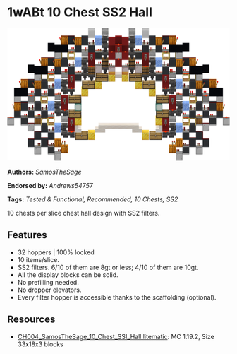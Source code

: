# 1wABt 10 Chest SS2 Hall
<img alt="SamosTheSage_10_Chest_SSI_Hall.png" src="images/SamosTheSage_10_Chest_SSI_Hall.png?raw=1" height="300px">

**Authors:** *SamosTheSage*

**Endorsed by:** *Andrews54757*

**Tags:** *Tested & Functional, Recommended, 10 Chests, SS2*

10 chests per slice chest hall design with SS2 filters.

## Features
- 32 hoppers | 100% locked
- 10 items/slice.
- SS2 filters. 6/10 of them are 8gt or less; 4/10 of them are 10gt.
- All the display blocks can be solid.
- No prefilling needed.
- No dropper elevators.
- Every filter hopper is accessible thanks to the scaffolding (optional).

## Resources
- [CH004_SamosTheSage_10_Chest_SSI_Hall.litematic](attachments/CH004_SamosTheSage_10_Chest_SSI_Hall.litematic): MC 1.19.2, Size 33x18x3 blocks
